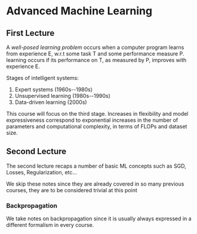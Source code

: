 # Advanced Machine Learning

## First Lecture

A *well-posed learning problem* occurs when a computer program learns from experience E,
w.r.t some task T and some performance measure P. learning occurs if its performance
on T, as measured by P, improves with experience E.

Stages of intelligent systems:

1. Expert systems (1960s--1980s)
2. Unsupervised learning (1980s--1990s)
3. Data-driven learning (2000s)

This course will focus on the third stage. Increases in flexibility and model expressiveness
correspond to exponential increases in the number of parameters and computational complexity,
in terms of FLOPs and dataset size.

## Second Lecture

The second lecture recaps a number of basic ML concepts such as SGD, Losses, Regularization, etc...

We skip these notes since they are already covered in so many previous courses, they are to be considered trivial at this point

### Backpropagation

We take notes on backpropagation since it is usually always expressed in a different formalism in every course.

